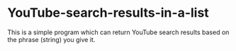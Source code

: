 # YouTube-search-results-in-a-list
This is a simple program which can return YouTube search results based on the phrase (string) you give it. 
